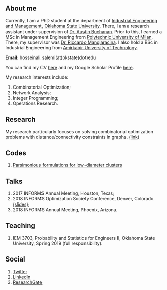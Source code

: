## About me 

Currently, I am a PhD student at the department of [Industrial Engineering and Management](https://iem.okstate.edu/), [Oklahoma State University](https://go.okstate.edu/). There, I am a research assistant under supervision of [Dr. Austin Buchanan](https://sites.google.com/site/austinlbuchanan/home). Prior to this, I earned a MSc in Management Engineering from [Polytechnic University of Milan](https://www.polimi.it/en/). There, my supervisor was [Dr. Riccardo Mangiaracina](https://www.som.polimi.it/en/professor/mangiaracina-riccardo/). I also hold a BSc in Industrial Engineering from [Amirkabir University of Technology](http://aut.ac.ir/en/).

**Email:** hosseinali.salemi(at)okstate(dot)edu

You can find my CV [here](https://drive.google.com/file/d/1dLeYsdanG-5aJZivj2sS_pvwCjcGLH1Q/view?usp=sharing) and my Google Scholar Profile [here](https://scholar.google.com/citations?user=rvuBQ_MAAAAJ&hl=en&oi=ao).

My research interests include:
1. Combinatorial Optimization;
2. Network Analysis;
3. Integer Programming;
4. Operations Research.

## Research
My research particularly focuses on solving combinatorial optimization problems with distance/connectivity constraints in graphs. [(link)](./Research.md)

## Codes
1. [Parsimonious formulations for low-diameter clusters](https://github.com/halisalemi/ParsimoniousKClub)

## Talks
1. 2017 INFORMS Annual Meeting, Houston, Texas;
2. 2018 INFORMS Optimization Society Conference, Denver, Colorado. [(slides)](https://drive.google.com/file/d/1CJx621oXegWQrmu5GoihqY1xpe3s8jlC/view?usp=sharing);
3. 2018 INFORMS Annual Meeting, Phoenix, Arizona.

## Teaching
1. IEM 3703, Probability and Statistics for Engineers II, Oklahoma State University, Spring 2019 (full responsibility).

## Social
1. [Twitter](https://twitter.com/HASalemi)
2. [LinkedIn](https://www.linkedin.com/in/hosseinali-salemi-a8762066/)
3. [ResearchGate](https://www.researchgate.net/profile/Hosseinali_Salemi)




